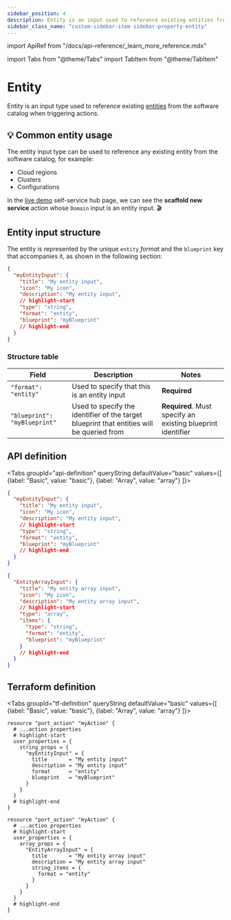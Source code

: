 ```yaml
---
sidebar_position: 4
description: Entity is an input used to reference existing entities from the software catalog when triggering actions
sidebar_class_name: "custom-sidebar-item sidebar-property-entity"
---
```


import ApiRef from "/docs/api-reference/\_learn_more_reference.mdx"

import Tabs from "@theme/Tabs"
import TabItem from "@theme/TabItem"

# Entity

Entity is an input type used to reference existing [entities](/build-your-software-catalog/sync-data-to-catalog/sync-data-to-catalog.md#creating-entities) from the software catalog when triggering actions.

## 💡 Common entity usage

The entity input type can be used to reference any existing entity from the software catalog, for example:

- Cloud regions
- Clusters
- Configurations

In the [live demo](https://demo.getport.io/self-serve) self-service hub page, we can see the **scaffold new service** action whose `Domain` input is an entity input. 🎬

## Entity input structure

The entity is represented by the unique `entity` _format_ and the `blueprint` key that accompanies it, as shown in the following section:

```json showLineNumbers
{
  "myEntityInput": {
    "title": "My entity input",
    "icon": "My icon",
    "description": "My entity input",
    // highlight-start
    "type": "string",
    "format": "entity",
    "blueprint": "myBlueprint"
    // highlight-end
  }
}
```

### Structure table

| Field                        | Description                                                                               | Notes                                                       |
| ---------------------------- | ----------------------------------------------------------------------------------------- | ----------------------------------------------------------- |
| `"format": "entity"`         | Used to specify that this is an entity input                                              | **Required**                                                |
| `"blueprint": "myBlueprint"` | Used to specify the identifier of the target blueprint that entities will be queried from | **Required**. Must specify an existing blueprint identifier |

## API definition

<Tabs groupId="api-definition" queryString defaultValue="basic" values={[
{label: "Basic", value: "basic"},
{label: "Array", value: "array"}
]}>

<TabItem value="basic">

```json showLineNumbers
{
  "myEntityInput": {
    "title": "My entity input",
    "icon": "My icon",
    "description": "My entity input",
    // highlight-start
    "type": "string",
    "format": "entity",
    "blueprint": "myBlueprint"
    // highlight-end
  }
}
```

</TabItem>
<TabItem value="array">

```json showLineNumbers
{
  "EntityArrayInput": {
    "title": "My entity array input",
    "icon": "My icon",
    "description": "My entity array input",
    // highlight-start
    "type": "array",
    "items": {
      "type": "string",
      "format": "entity",
      "blueprint": "myBlueprint"
    }
    // highlight-end
  }
}
```

</TabItem>
</Tabs>

<ApiRef />

## Terraform definition

<Tabs groupId="tf-definition" queryString defaultValue="basic" values={[
{label: "Basic", value: "basic"},
{label: "Array", value: "array"}
]}>

<TabItem value="basic">

```hcl showLineNumbers
resource "port_action" "myAction" {
  # ...action properties
  # highlight-start
  user_properties = {
    string_props = {
      "myEntityInput" = {
        title       = "My entity input"
        description = "My entity input"
        format      = "entity"
        blueprint   = "myBlueprint"
      }
    }
  }
  # highlight-end
}
```

</TabItem>

<TabItem value="array">

```hcl showLineNumbers
resource "port_action" "myAction" {
  # ...action properties
  # highlight-start
  user_properties = {
    array_props = {
      "EntityArrayInput" = {
        title       = "My entity array input"
        description = "My entity array input"
        string_items = {
          format = "entity"
        }
      }
    }
  }
  # highlight-end
}
```

</TabItem>

</Tabs>
